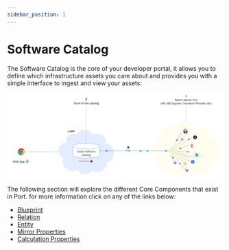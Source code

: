 ```yaml
---
sidebar_position: 1
---
```


# Software Catalog

The Software Catalog is the core of your developer portal, it allows you to define which infrastructure assets you care about and provides you with a simple interface to ingest and view your assets:

![Developer Portal Software Catalog architecture](../../static/img/software-catalog/catalog-arch.jpg)

The following section will explore the different Core Components that exist in Port. for more information click on any of the links below:

- [Blueprint](./blueprint/blueprint.md)
- [Relation](./relation/relation.md)
- [Entity](./entity/entity.md)
- [Mirror Properties](./mirror-properties.md)
- [Calculation Properties](./calculation-properties.md)
